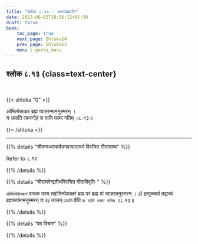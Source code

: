 ```yaml
---
title: "श्लोक ८.१३ - अक्षरब्रह्मयोग"
date: 2023-06-03T18:56:12+05:30
draft: false
book:
    toc_page: true
    next_page: Shloka14
    prev_page: Shloka12
    menu : geeta_menu
---
```




## श्लोक ८.१३ {class=text-center}

<br/>

{{< shloka  "0"  >}}

ओमित्येकाक्षरं ब्रह्म व्याहरन्मामनुस्मरन् ।  
यः प्रयाति त्यजन्देहं स याति परमां गतिम् ॥८.१३॥

{{< /shloka >}}

---


{{% details "श्रीमन्मध्वाचार्यभगवत्पादाचर्य विरचित  गीताभाष्य" %}}

Refer to ८.१२

{{% /details %}}



{{% details "श्रीराघवेन्द्रतीर्थविरचित गीताविवृतिः " %}}

`ओमित्येर्कमक्षरं` वाचकं यस्य तदोमित्येकाक्षरं 
ब्रह्म परं ब्रह्म मां
व्याहरन्ननुस्मरन्‌ । ॐ इत्युच्चार्य तद्वाच्यं 
ब्रह्मरूपंमामनुस्मरन् यः `देहं`
त्यजन् `प्रयाति` प्रैति `स याति परमां गतिम्‌` ॥८.१३॥

{{% /details %}}



{{% details "पद विचार" %}}


{{% /details %}}
